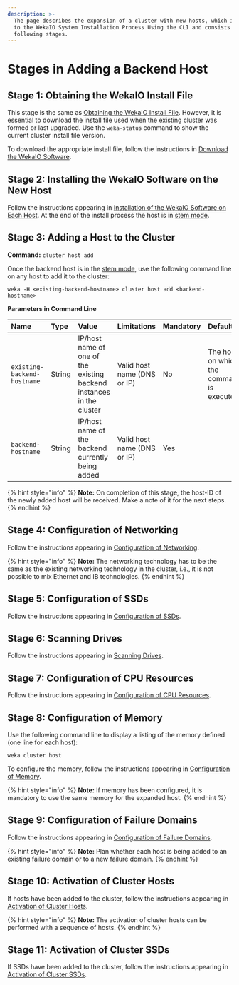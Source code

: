 ```yaml
---
description: >-
  The page describes the expansion of a cluster with new hosts, which is similar
  to the WekaIO System Installation Process Using the CLI and consists of the
  following stages.
---
```


# Stages in Adding a Backend Host

## Stage 1: Obtaining the WekaIO Install File

This stage is the same as [Obtaining the WekaIO Install File](../../install/bare-metal/obtaining-the-weka-install-file.md). However, it is essential to download the install file used when the existing cluster was formed or last upgraded. Use the `weka-status` command to show the current cluster install file version.

To download the appropriate install file, follow the instructions in [Download the WekaIO Software](../../install/bare-metal/obtaining-the-weka-install-file.md#step-2-download-the-weka-software).

## Stage 2: Installing the WekaIO Software on the New Host

Follow the instructions appearing in [Installation of the WekaIO Software on Each Host](../../install/bare-metal/using-cli.md#stage-1-installation-of-the-weka-software-on-each-host). At the end of the install process the host is in [stem mode](../../overview/glossary.md#stem-mode).

## Stage 3: Adding a Host to the Cluster

**Command:** `cluster host add`

Once the backend host is in the [stem mode](../../overview/glossary.md#stem-mode), use the following command line on  any host to add it to the cluster:

```text
weka -H <existing-backend-hostname> cluster host add <backend-hostname>
```

**Parameters in Command Line**

| **Name** | **Type** | **Value** | **Limitations** | **Mandatory** | **Default** |
| :--- | :--- | :--- | :--- | :--- | :--- |
| `existing-backend-hostname` | String | IP/host name of one of the existing backend instances in the cluster | Valid host name \(DNS or IP\) | No | The host on which the command is executed |
| `backend-hostname` | String | IP/host name of the backend currently being added |  Valid host name \(DNS or IP\) | Yes |  |

{% hint style="info" %}
**Note:** On completion of this stage, the host-ID of the newly added host will be received. Make a note of it for the next steps.
{% endhint %}

## Stage 4: Configuration of Networking

Follow the instructions appearing in [Configuration of Networking](../../install/bare-metal/using-cli.md#stage-5-configuration-of-networking).

{% hint style="info" %}
**Note:** The networking technology has to be the same as the existing networking technology in the cluster, i.e., it is not possible to mix Ethernet and IB technologies.
{% endhint %}

## Stage 5: Configuration of SSDs

Follow the instructions appearing in [Configuration of SSDs](../../install/bare-metal/using-cli.md#stage-6-configuration-of-ssds).

## Stage 6: Scanning Drives

Follow the instructions appearing in [Scanning Drives](../../install/bare-metal/using-cli.md#stage-7-scanning-drives).

## Stage 7: Configuration of CPU Resources

Follow the instructions appearing in [Configuration of CPU Resources](../../install/bare-metal/using-cli.md#stage-8-configuration-of-cpu-resources).

## Stage 8: Configuration of Memory

Use the following command line to display a listing of the memory defined \(one line for each host\):

`weka cluster host`

To configure the memory, follow the instructions appearing in [Configuration of Memory](../../install/bare-metal/using-cli.md#stage-9-configuration-of-memory-optional).

{% hint style="info" %}
**Note:** If memory has been configured, it is mandatory to use the same memory for the expanded host.
{% endhint %}

## Stage 9: Configuration of Failure Domains

Follow the instructions appearing in [Configuration of Failure Domains](../../install/bare-metal/using-cli.md#stage-10-configuration-of-failure-domains-optional).

{% hint style="info" %}
**Note:** Plan whether each host is being added to an existing failure domain or to a new failure domain.
{% endhint %}

## Stage 10: Activation of Cluster Hosts

If hosts have been added to the cluster, follow the instructions appearing in [Activation of Cluster Hosts](../../install/bare-metal/using-cli.md#stage-13-activation-of-cluster-hosts).

{% hint style="info" %}
**Note:** The activation of cluster hosts can be performed with a sequence of hosts.
{% endhint %}

## Stage 11: Activation of Cluster SSDs

If SSDs have been added to the cluster, follow the instructions appearing in [Activation of Cluster SSDs](../../install/bare-metal/using-cli.md#stage-14-activation-of-cluster-ssds).

